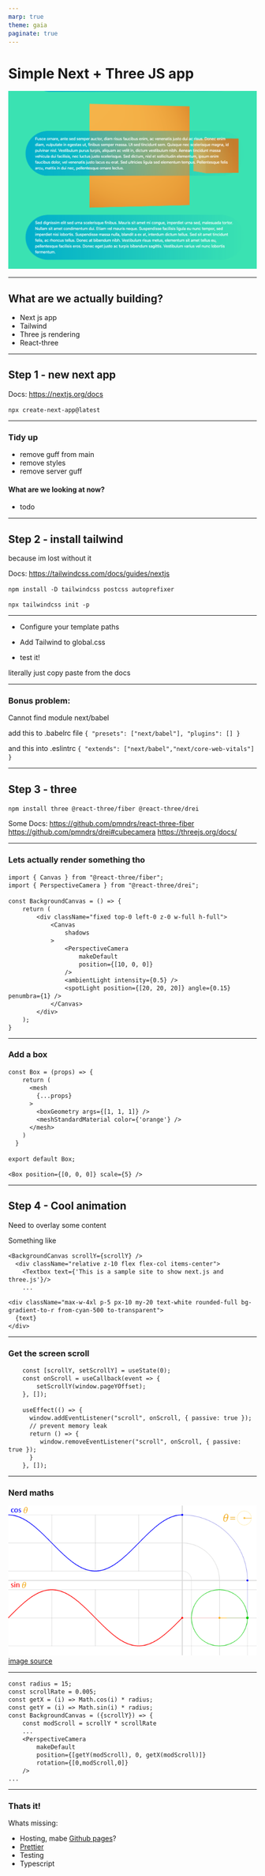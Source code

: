 ```yaml
---
marp: true
theme: gaia
paginate: true
---
```


# Simple Next + Three JS app

![](./images/splash.png)

---
## What are we actually building?
- Next js app
- Tailwind
- Three js rendering
- React-three

---

## Step 1 - new next app

Docs: https://nextjs.org/docs

` npx create-next-app@latest `

---

### Tidy up
- remove guff from main
- remove styles
- remove server guff

#### What are we looking at now?
- todo

---
## Step 2 - install tailwind

because im lost without it

Docs: https://tailwindcss.com/docs/guides/nextjs

`npm install -D tailwindcss postcss autoprefixer`

`npx tailwindcss init -p`

---

- Configure your template paths

- Add Tailwind to global.css

- test it!

literally just copy paste from the docs

---

### Bonus problem:
Cannot find module next/babel

add this to .babelrc file
`{
  "presets": ["next/babel"],
  "plugins": []
}`

and this into .eslintrc
`{
  "extends": ["next/babel","next/core-web-vitals"]
}`

---

## Step 3 - three


`npm install three @react-three/fiber @react-three/drei`

Some Docs:
https://github.com/pmndrs/react-three-fiber
https://github.com/pmndrs/drei#cubecamera
https://threejs.org/docs/

---
### Lets actually render something tho

```
import { Canvas } from "@react-three/fiber";
import { PerspectiveCamera } from "@react-three/drei";

const BackgroundCanvas = () => {
    return (
        <div className="fixed top-0 left-0 z-0 w-full h-full">
            <Canvas 
                shadows
            >
                <PerspectiveCamera 
                    makeDefault 
                    position={[10, 0, 0]}
                />
                <ambientLight intensity={0.5} />
                <spotLight position={[20, 20, 20]} angle={0.15} penumbra={1} />
            </Canvas>
        </div>
    );
}
```

---

### Add a box

```
const Box = (props) => {
    return (
      <mesh
        {...props}
      >
        <boxGeometry args={[1, 1, 1]} />
        <meshStandardMaterial color={'orange'} />
      </mesh>
    )
  }

export default Box;
```
`<Box position={[0, 0, 0]} scale={5} />`

---
## Step 4 - Cool animation

Need to overlay some content

Something like
```
<BackgroundCanvas scrollY={scrollY} />
  <div className="relative z-10 flex flex-col items-center">
    <Textbox text={'This is a sample site to show next.js and three.js'}/>
    ...
```

```
<div className="max-w-4xl p-5 px-10 my-20 text-white rounded-full bg-gradient-to-r from-cyan-500 to-transparent">
  {text}
</div>
```
---

### Get the screen scroll

```
    const [scrollY, setScrollY] = useState(0);
    const onScroll = useCallback(event => {
        setScrollY(window.pageYOffset);
    }, []);
  
    useEffect(() => {
      window.addEventListener("scroll", onScroll, { passive: true });
      // prevent memory leak
      return () => {
         window.removeEventListener("scroll", onScroll, { passive: true });
      }
    }, []);
```
---
### Nerd maths
![](./images/Circle_cos_sin.gif)
[image source](https://commons.wikimedia.org/wiki/File:Circle_cos_sin.gif)

---


```
const radius = 15;
const scrollRate = 0.005;
const getX = (i) => Math.cos(i) * radius;
const getY = (i) => Math.sin(i) * radius;
const BackgroundCanvas = ({scrollY}) => {
    const modScroll = scrollY * scrollRate
    ...
    <PerspectiveCamera 
        makeDefault 
        position={[getY(modScroll), 0, getX(modScroll)]} 
        rotation={[0,modScroll,0]}
    />
...
```

---
### Thats it!

Whats missing:

- Hosting, mabe [Github pages](https://pages.github.com/)?
- [Prettier](https://prettier.io/)
- Testing
- Typescript
